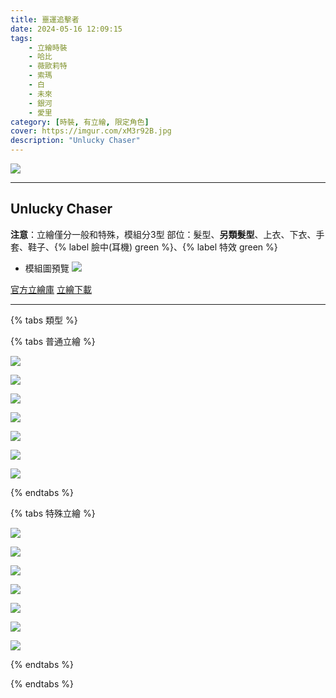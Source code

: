 ```yaml
---
title: 噩運追擊者
date: 2024-05-16 12:09:15
tags:
    - 立繪時裝
    - 哈比
    - 薇歐莉特
    - 索瑪
    - 白
    - 未來
    - 銀河
    - 愛里
category: [時裝, 有立繪, 限定角色]
cover: https://imgur.com/xM3r92B.jpg
description: "Unlucky Chaser"
---
```


![](https://imgur.com/xM3r92B.jpg)

---
## Unlucky Chaser

**注意**：立繪僅分一般和特殊，模組分3型
部位：髮型、**另類髮型**、上衣、下衣、手套、鞋子、{% label 臉中(耳機) green %}、{% label 特效 green %}

+ 模組圖預覽
![](https://imgur.com/tQiC3TSh.png)

[官方立繪庫](https://www.naddic.co.kr/ko/game/cls/fansitekit)
[立繪下載](https://closers.vod.nexoncdn.co.kr/site/fansitekit/Closers_FansiteKit_Unlucky_B8CLDSV3KGY40TRA.zip)

---
{% tabs 類型 %}
<!-- tab 普通角色立繪-->
{% tabs 普通立繪 %}
<!-- tab 哈比(Harpy)-->
[![](https://i.imgur.com/tjK0KBmh.png)](https://i.imgur.com/tjK0KBm.png)
<!-- endtab -->
<!-- tab 薇歐莉特(Violet)-->
[![](https://i.imgur.com/3AZwbMkh.png)](https://i.imgur.com/3AZwbMk.png)
<!-- endtab -->
<!-- tab 索瑪(Soma)-->
[![](https://i.imgur.com/9VN5Nauh.png)](https://i.imgur.com/9VN5Nau.png)
<!-- endtab -->
<!-- tab 白(Bai)-->
[![](https://i.imgur.com/MFBWT5eh.png)](https://i.imgur.com/MFBWT5e.png)
<!-- endtab -->
<!-- tab 未來(Mirae)-->
[![](https://i.imgur.com/NaLnB5Kh.png)](https://i.imgur.com/NaLnB5K.png)
<!-- endtab -->
<!-- tab 銀河(Eunha)-->
[![](https://i.imgur.com/52uD7Enh.png)](https://i.imgur.com/52uD7En.png)
<!-- endtab -->
<!-- tab 愛里(Aeri)-->
[![](https://i.imgur.com/vadZUtFh.png)](https://i.imgur.com/vadZUtF.png)
<!-- endtab -->
{% endtabs %}
<!-- endtab -->

<!-- tab 特殊角色立繪-->
{% tabs 特殊立繪 %}
<!-- tab 哈比(Harpy)-->
[![](https://i.imgur.com/0i0cTx0h.png)](https://i.imgur.com/0i0cTx0.png)
<!-- endtab -->
<!-- tab 薇歐莉特(Violet)-->
[![](https://i.imgur.com/ZTDM9dPh.png)](https://i.imgur.com/ZTDM9dP.png)
<!-- endtab -->
<!-- tab 索瑪(Soma)-->
[![](https://i.imgur.com/eMUDQMNh.png)](https://i.imgur.com/eMUDQMN.png)
<!-- endtab -->
<!-- tab 白(Bai)-->
[![](https://i.imgur.com/Imk4kHKh.png)](https://i.imgur.com/Imk4kHK.png)
<!-- endtab -->
<!-- tab 未來(Mirae)-->
[![](https://i.imgur.com/QoD9xoXh.png)](https://i.imgur.com/QoD9xoX.png)
<!-- endtab -->
<!-- tab 銀河(Eunha)-->
[![](https://i.imgur.com/aSM4cUYh.png)](https://i.imgur.com/aSM4cUY.png)
<!-- endtab -->
<!-- tab 愛里(Aeri)-->
[![](https://i.imgur.com/r0Dr4B2h.png)](https://i.imgur.com/r0Dr4B2.png)
<!-- endtab -->
{% endtabs %}
<!-- endtab -->

{% endtabs %}
